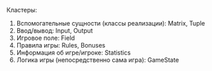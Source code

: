 
Кластеры:

1. Вспомогательные сущности (классы реализации): Matrix, Tuple
2. Ввод/вывод: Input, Output
3. Игровое поле: Field
4. Правила игры: Rules, Bonuses
5. Информация об игре/игроке: Statistics
6. Логика игры (непосредственно сама игра): GameState